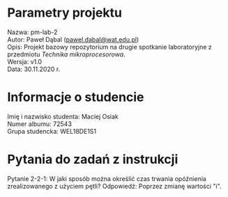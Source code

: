 # Parametry projektu

Nazwa: pm-lab-2  
Autor: Paweł Dąbal (pawel.dabal@wat.edu.pl)  
Opis: Projekt bazowy repozytorium na drugie spotkanie laboratoryjne z przedmiotu _Technika mikroprocesorowa_.  
Wersja: v1.0  
Data: 30.11.2020 r.

# Informacje o studencie

Imię i nazwisko studenta: Maciej Osiak  
Numer albumu: 72543  
Grupa studencka: WEL18DE1S1

# Pytania do zadań z instrukcji

Pytanie 2-2-1: W jaki sposób można określić czas trwania opóźnienia zrealizowanego z użyciem pętli?
Odpowiedź: Poprzez zmianę wartości "i".
